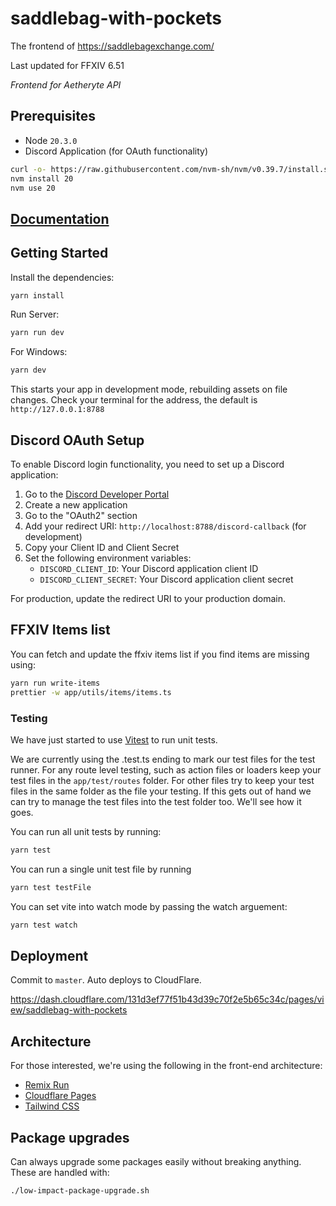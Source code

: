 # saddlebag-with-pockets

The frontend of https://saddlebagexchange.com/

Last updated for FFXIV 6.51

_Frontend for Aetheryte API_

## Prerequisites

- Node `20.3.0`
- Discord Application (for OAuth functionality)

```bash
curl -o- https://raw.githubusercontent.com/nvm-sh/nvm/v0.39.7/install.sh | bash
nvm install 20
nvm use 20
```

## [Documentation](docs/INDEX.md)

## Getting Started

Install the dependencies:

```bash
yarn install
```

Run Server:

```bash
yarn run dev
```

For Windows:

```bash
yarn dev
```

This starts your app in development mode, rebuilding assets on file changes.
Check your terminal for the address, the default is `http://127.0.0.1:8788`

## Discord OAuth Setup

To enable Discord login functionality, you need to set up a Discord application:

1. Go to the [Discord Developer Portal](https://discord.com/developers/applications)
2. Create a new application
3. Go to the "OAuth2" section
4. Add your redirect URI: `http://localhost:8788/discord-callback` (for development)
5. Copy your Client ID and Client Secret
6. Set the following environment variables:
   - `DISCORD_CLIENT_ID`: Your Discord application client ID
   - `DISCORD_CLIENT_SECRET`: Your Discord application client secret

For production, update the redirect URI to your production domain.

## FFXIV Items list

You can fetch and update the ffxiv items list if you find items are missing using:

```bash
yarn run write-items
prettier -w app/utils/items/items.ts
```

### Testing

We have just started to use [Vitest](https://vitest.dev) to run unit tests.

We are currently using the .test.ts ending to mark our test files for the test runner.
For any route level testing, such as action files or loaders keep your test files in the `app/test/routes` folder.
For other files try to keep your test files in the same folder as the file your testing. If this gets out of hand we can try to manage the test files into the test folder too. We'll see how it goes.

You can run all unit tests by running:

```bash
yarn test
```

You can run a single unit test file by running

```bash
yarn test testFile
```

You can set vite into watch mode by passing the watch arguement:

```bash
yarn test watch
```

<!-- ### Docker

Alternatively, you can use docker to run the server:

```bash
docker-compose up --build
```

Any subsequent runs will not require you to rebuild the images:

```bash
docker-compose up
```

> NOTE: any changes to the `Dockerfile` or dependencies will require you to rebuild the images.
 -->

## Deployment

Commit to `master`. Auto deploys to CloudFlare.

https://dash.cloudflare.com/131d3ef77f51b43d39c70f2e5b65c34c/pages/view/saddlebag-with-pockets

## Architecture

For those interested, we're using the following in the front-end architecture:

- [Remix Run](https://remix.run/)
- [Cloudflare Pages](https://pages.cloudflare.com/)
- [Tailwind CSS](https://tailwindcss.com/)

## Package upgrades

Can always upgrade some packages easily without breaking anything. These are handled with:

```
./low-impact-package-upgrade.sh
```
